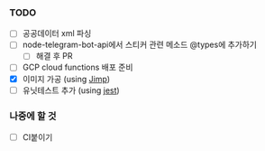 ### TODO
- [ ] 공공데이터 xml 파싱
- [ ] node-telegram-bot-api에서 스티커 관련 메소드 @types에 추가하기
  - [ ] 해결 후 PR
- [ ] GCP cloud functions 배포 준비
- [x] 이미지 가공 (using [Jimp](https://github.com/oliver-moran/jimp))
- [ ] 유닛테스트 추가 (using [jest](https://jestjs.io/))

### 나중에 할 것
- [ ] CI붙이기